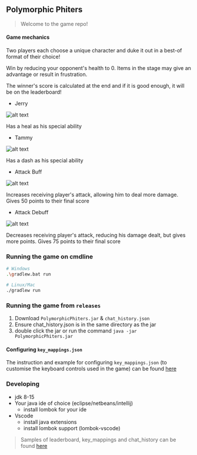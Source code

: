 ## Polymorphic Phiters

> Welcome to the game repo!

#### Game mechanics

Two players each choose a unique character and duke it out in a best-of format of their choice!

Win by reducing your opponent's health to 0. Items in the stage may give an advantage or result in frustration.

The winner's score is calculated at the end and if it is good enough, it will be on the leaderboard!

- Jerry

![alt text](https://github.com/sgtechICT1009/ict1009-team27-2022/blob/master/images/jerry.PNG)

Has a heal as his special ability

- Tammy

![alt text](https://github.com/sgtechICT1009/ict1009-team27-2022/blob/master/images/tammy.PNG)

Has a dash as his special ability

- Attack Buff

![alt text](https://github.com/sgtechICT1009/ict1009-team27-2022/blob/master/images/attackBuff.PNG)

Increases receiving player's attack, allowing him to deal more damage. Gives 50 points to their final score

- Attack Debuff

![alt text](https://github.com/sgtechICT1009/ict1009-team27-2022/blob/master/images/attackDebuff.PNG)

Decreases receiving player's attack, reducing his damage dealt, but gives more points. Gives 75 points to their final score

### Running the game on cmdline

```bash
# Windows
.\gradlew.bat run

# Linux/Mac
./gradlew run
```

### Running the game from `releases`

1. Download `PolymorphicPhiters.jar` & `chat_history.json`
2. Ensure chat_history.json is in the same directory as the jar
3. double click the jar or run the command `java -jar PolymorphicPhiters.jar`

#### Configuring `key_mappings.json`

The instruction and example for configuring `key_mappings.json` (to customise the keyboard controls used in the game) can be found [here](./docs/CONFIGURE_KEY_MAPPINGS.md)


### Developing

- jdk 8-15
- Your java ide of choice (eclipse/netbeans/intellij)
  - install lombok for your ide
- Vscode
  - install java extensions
  - install lombok support (lombok-vscode)

> Samples of leaderboard, key_mappings and chat_history can be found [here](./docs)
